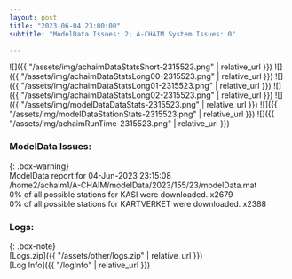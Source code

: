 ```yaml
---
layout: post
title: "2023-06-04 23:00:00"
subtitle: "ModelData Issues: 2; A-CHAIM System Issues: 0"

---
```


![]({{ "/assets/img/achaimDataStatsShort-2315523.png" | relative_url }})
![]({{ "/assets/img/achaimDataStatsLong00-2315523.png" | relative_url }})
![]({{ "/assets/img/achaimDataStatsLong01-2315523.png" | relative_url }})
![]({{ "/assets/img/achaimDataStatsLong02-2315523.png" | relative_url }})
![]({{ "/assets/img/modelDataDataStats-2315523.png" | relative_url }})
![]({{ "/assets/img/modelDataStationStats-2315523.png" | relative_url }})
![]({{ "/assets/img/achaimRunTime-2315523.png" | relative_url }})


### ModelData Issues:  
  
{: .box-warning}  
 ModelData report for 04-Jun-2023 23:15:08   
 /home2/achaim1/A-CHAIM/modelData/2023/155/23/modelData.mat   
 0% of all possible stations for KASI were downloaded. x2679   
 0% of all possible stations for KARTVERKET were downloaded. x2388   
  


### Logs:  
  
{: .box-note}  
[Logs.zip]({{ "/assets/other/logs.zip" | relative_url }})  
[Log Info]({{ "/logInfo" | relative_url }})  
